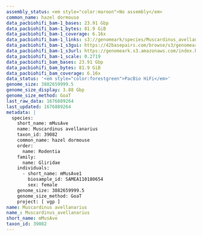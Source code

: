 ```yaml
---
assembly_status: <em style="color:maroon">No assembly</em>
common_name: hazel dormouse
data_pacbiohifi_bam-1_bases: 23.91 Gbp
data_pacbiohifi_bam-1_bytes: 81.9 GiB
data_pacbiohifi_bam-1_coverage: 6.16x
data_pacbiohifi_bam-1_links: s3://genomeark/species/Muscardinus_avellanarius/mMusAve1/genomic_data/pacbio_hifi/<br>
data_pacbiohifi_bam-1_s3gui: https://42basepairs.com/browse/s3/genomeark/species/Muscardinus_avellanarius/mMusAve1/genomic_data/pacbio_hifi/
data_pacbiohifi_bam-1_s3url: https://genomeark.s3.amazonaws.com/index.html?prefix=species/Muscardinus_avellanarius/mMusAve1/genomic_data/pacbio_hifi/
data_pacbiohifi_bam-1_scale: 0.2719
data_pacbiohifi_bam_bases: 23.91 Gbp
data_pacbiohifi_bam_bytes: 81.9 GiB
data_pacbiohifi_bam_coverage: 6.16x
data_status: '<em style="color:forestgreen">PacBio HiFi</em>'
genome_size: 3882659999.5
genome_size_display: 3.88 Gbp
genome_size_method: GoaT
last_raw_data: 1676889264
last_updated: 1676889264
metadata: |
  species:
    short_name: mMusAve
    name: Muscardinus avellanarius
    taxon_id: 39082
    common_name: hazel dormouse
    order:
      name: Rodentia
    family:
      name: Gliridae
    individuals:
      - short_name: mMusAve1
        biosample_id: SAMEA110180654
        sex: female
    genome_size: 3882659999.5
    genome_size_method: GoaT
    project: [ vgp ]
name: Muscardinus avellanarius
name_: Muscardinus_avellanarius
short_name: mMusAve
taxon_id: 39082
---
```

